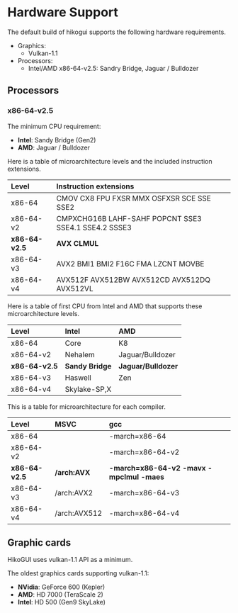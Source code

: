 Hardware Support
================

The default build of hikogui supports the following hardware requirements.

 - Graphics:
    * Vulkan-1.1
 - Processors:
    * Intel/AMD x86-64-v2.5: Sandry Bridge, Jaguar / Bulldozer

Processors
----------

### x86-64-v2.5
The minimum CPU requirement:
 - **Intel**: Sandy Bridge (Gen2)
 - **AMD**: Jaguar / Bulldozer

Here is a table of microarchitecture levels and the included instruction extensions.

 | Level           | Instruction extensions                               |
 |:-----------     |:---------------------------------------------------- |
 | x86-64          | CMOV CX8 FPU FXSR MMX OSFXSR SCE SSE SSE2            |
 | x86-64-v2       | CMPXCHG16B LAHF-SAHF POPCNT SSE3 SSE4.1 SSE4.2 SSSE3 |
 | **x86-64-v2.5** | **AVX CLMUL**                                        |
 | x86-64-v3       | AVX2 BMI1 BMI2 F16C FMA LZCNT MOVBE                  |
 | x86-64-v4       | AVX512F AVX512BW AVX512CD AVX512DQ AVX512VL          |

Here is a table of first CPU from Intel and AMD that supports these microarchitecture levels.

 | Level           | Intel            | AMD                  |
 |:--------------- |:---------------- |:-------------------- |
 | x86-64          | Core             | K8                   |
 | x86-64-v2       | Nehalem          | Jaguar/Bulldozer     |
 | **x86-64-v2.5** | **Sandy Bridge** | **Jaguar/Bulldozer** |
 | x86-64-v3       | Haswell          | Zen                  |
 | x86-64-v4       | Skylake-SP,X     |                      |

This is a table for microarchitecture for each compiler.

 | Level           | MSVC          | gcc                                       |
 |:--------------- |:------------- |:----------------------------------------- |
 | x86-64          |               | -march=x86-64                             |
 | x86-64-v2       |               | -march=x86-64-v2                          |
 | **x86-64-v2.5** | **/arch:AVX** | **-march=x86-64-v2 -mavx -mpclmul -maes** |
 | x86-64-v3       | /arch:AVX2    | -march=x86-64-v3                          |
 | x86-64-v4       | /arch:AVX512  | -march=x86-64-v4                          |


Graphic cards
-------------
HikoGUI uses vulkan-1.1 API as a minimum.

The oldest graphics cards supporting vulkan-1.1:
 - **NVidia**: GeForce 600 (Kepler)
 - **AMD**: HD 7000 (TeraScale 2)
 - **Intel**: HD 500 (Gen9 SkyLake)


